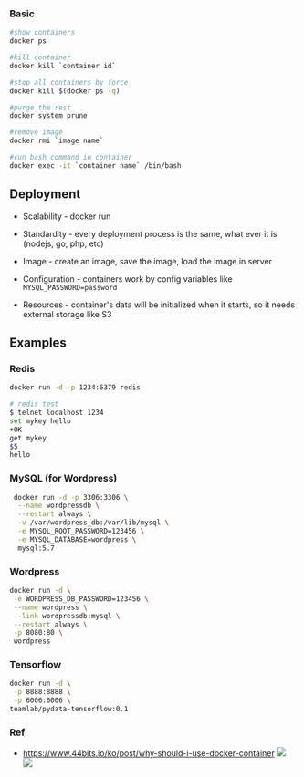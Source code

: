 ### Basic

```bash
#show containers
docker ps

#kill container
docker kill `container id`

#stop all containers by force
docker kill $(docker ps -q)

#purge the rest
docker system prune

#remove image
docker rmi `image name`

#run bash command in container
docker exec -it `container name` /bin/bash
```



## Deployment
- Scalability - docker run

- Standardity - every deployment process is the same, what ever it is (nodejs, go, php, etc) 

- Image - create an image, save the image, load the image in server

- Configuration - containers work by config variables like `MYSQL_PASSWORD=password` 

- Resources - container's data will be initialized when it starts, so it needs external storage like S3


## Examples

### Redis

```bash
docker run -d -p 1234:6379 redis

# redis test
$ telnet localhost 1234
set mykey hello
+OK
get mykey
$5
hello
```



### MySQL (for Wordpress)

```bash
 docker run -d -p 3306:3306 \
  --name wordpressdb \
  --restart always \
  -v /var/wordpress_db:/var/lib/mysql \
  -e MYSQL_ROOT_PASSWORD=123456 \
  -e MYSQL_DATABASE=wordpress \
  mysql:5.7
```

### Wordpress

```bash
docker run -d \
 -e WORDPRESS_DB_PASSWORD=123456 \
 --name wordpress \
 --link wordpressdb:mysql \
 --restart always \
 -p 8080:80 \
 wordpress
```

### Tensorflow

```bash
docker run -d \
 -p 8888:8888 \
 -p 6006:6006 \
teamlab/pydata-tensorflow:0.1
```


### Ref
- https://www.44bits.io/ko/post/why-should-i-use-docker-container
 ![](https://static.hubtee.com/files/cdf/cdf3ae0a6ca574c036ba35e3957f100d7d77bb6e4eed91ccb065838441188266.m.png)
 ![](https://static.hubtee.com/files/548/54855bc2f1cbd3143832027cbbe7e651cee964e8ac83a9d86e93b75c06bccb06.m.png)
 

